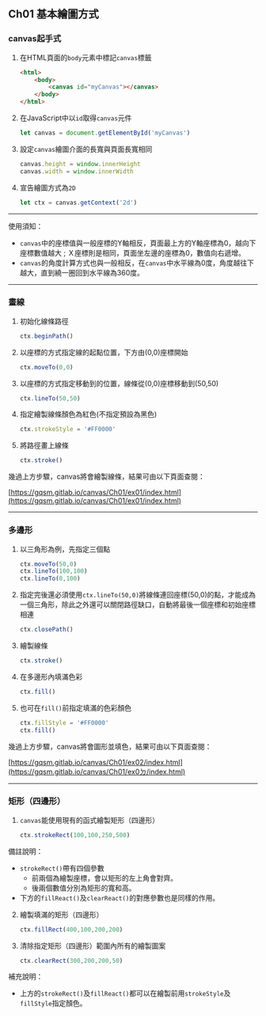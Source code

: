 ## Ch01 基本繪圖方式

### canvas起手式
1. 在HTML頁面的`body`元素中標記`canvas`標籤
    ```html
    <html>
        <body>
            <canvas id="myCanvas"></canvas>
        </body>
    </html>
    ```
2. 在JavaScript中以`id`取得`canvas`元件
    ```javascript
    let canvas = document.getElementById('myCanvas')
    ```
3. 設定`canvas`繪圖介面的長寬與頁面長寬相同
    ```javascript
    canvas.height = window.innerHeight
    canvas.width = window.innerWidth
    ```
4. 宣告繪圖方式為`2D`
    ```javascript
    let ctx = canvas.getContext('2d')
    ```

---

>>>
使用須知：
* `canvas`中的座標值與一般座標的Y軸相反，頁面最上方的Y軸座標為0，越向下座標數值越大 ; Ｘ座標則是相同，頁面坐左邊的座標為0，數值向右遞增。
* `canvas`的角度計算方式也與一般相反，在`canvas`中水平線為0度，角度越往下越大，直到繞一圈回到水平線為360度。
>>>

---

### 畫線
1. 初始化線條路徑
    ```javascript
    ctx.beginPath()
    ```
2. 以座標的方式指定線的起點位置，下方由(0,0)座標開始
    ```javascript
    ctx.moveTo(0,0)
    ```
3. 以座標的方式指定移動到的位置，線條從(0,0)座標移動到(50,50)
    ```javascript
    ctx.lineTo(50,50)
    ```
4. 指定繪製線條顏色為紅色(不指定預設為黑色)
    ```javascript
    ctx.strokeStyle = '#FF0000'
    ```
5. 將路徑畫上線條
    ```javascript
    ctx.stroke()
    ```
幾過上方步驟，canvas將會繪製線條，結果可由以下頁面查閱：

[https://gqsm.gitlab.io/canvas/Ch01/ex01/index.html](https://gqsm.gitlab.io/canvas/Ch01/ex01/index.html)

---

### 多邊形
1. 以三角形為例，先指定三個點
    ```javascript
    ctx.moveTo(50,0)
    ctx.lineTo(100,100)
    ctx.lineTo(0,100)
    ```
2. 指定完後還必須使用`ctx.lineTo(50,0)`將線條連回座標(50,0)的點，才能成為一個三角形，除此之外還可以關閉路徑缺口，自動將最後一個座標和初始座標相連
    ```javascript
    ctx.closePath()
    ```
3. 繪製線條
    ```javascript
    ctx.stroke()
    ```
4. 在多邊形內填滿色彩
    ```javascript
    ctx.fill()
    ```
5. 也可在`fill()`前指定填滿的色彩顏色
    ```javascript
    ctx.fillStyle = '#FF0000'
    ctx.fill()
    ```
幾過上方步驟，canvas將會圖形並填色，結果可由以下頁面查閱：

[https://gqsm.gitlab.io/canvas/Ch01/ex02/index.html](https://gqsm.gitlab.io/canvas/Ch01/ex0ㄉ/index.html)

---

### 矩形（四邊形）
1. `canvas`能使用現有的函式繪製矩形（四邊形）
    ```javascript
    ctx.strokeRect(100,100,250,500)
    ```

>>>
備註說明：
* `strokeRect()`帶有四個參數
    * 前兩個為繪製座標，會以矩形的左上角會對齊。
    * 後兩個數值分別為矩形的寬和高。
* 下方的`fillReact()`及`clearReact()`的對應參數也是同樣的作用。
>>>

2. 繪製填滿的矩形（四邊形）
    ```javascript
    ctx.fillRect(400,100,200,200)
    ```
3. 清除指定矩形（四邊形）範圍內所有的繪製圖案
    ```javascript
    ctx.clearRect(300,200,200,50)
    ```

>>>
補充說明：
* 上方的`strokeRect()`及`fillReact()`都可以在繪製前用`strokeStyle`及`fillStyle`指定顏色。
>>>